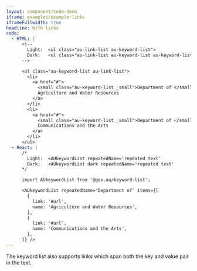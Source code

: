 ```yaml
---
layout: component/code-demo
iframe: examples/example-links
iframeFullwidth: true
headline: With links
code:
  - HTML: |
      <!--
        Light:  <ul class="au-link-list au-keyword-list">
        Dark:   <ul class="au-link-list au-keyword-list au-keyword-list--dark">
      -->

      <ul class="au-keyword-list au-link-list">
        <li>
          <a href="#">
            <small class="au-keyword-list__small">Department of </small>
            Agriculture and Water Resources
          </a>
        </li>
        <li>
          <a href="#">
            <small class="au-keyword-list__small">Department of </small>
            Communications and the Arts
          </a>
        </li>
      </ul>
  - React: |
      /*
        Light:  <AUkeywordList repeatedName='repeated text'
        Dark:   <AUkeywordList dark repeatedName='repeated text'
      */

      import AUkeywordList from '@gov.au/keyword-list';

      <AUkeywordList repeatedName='Department of' items={[
        {
          link: '#url',
          name: 'Agriculture and Water Resources',
        },
        {
          link: '#url',
          name: 'Communications and the Arts',
        },
      ]} />
---
```


The keyword list also supports links which span both the key and value pair in the text.
